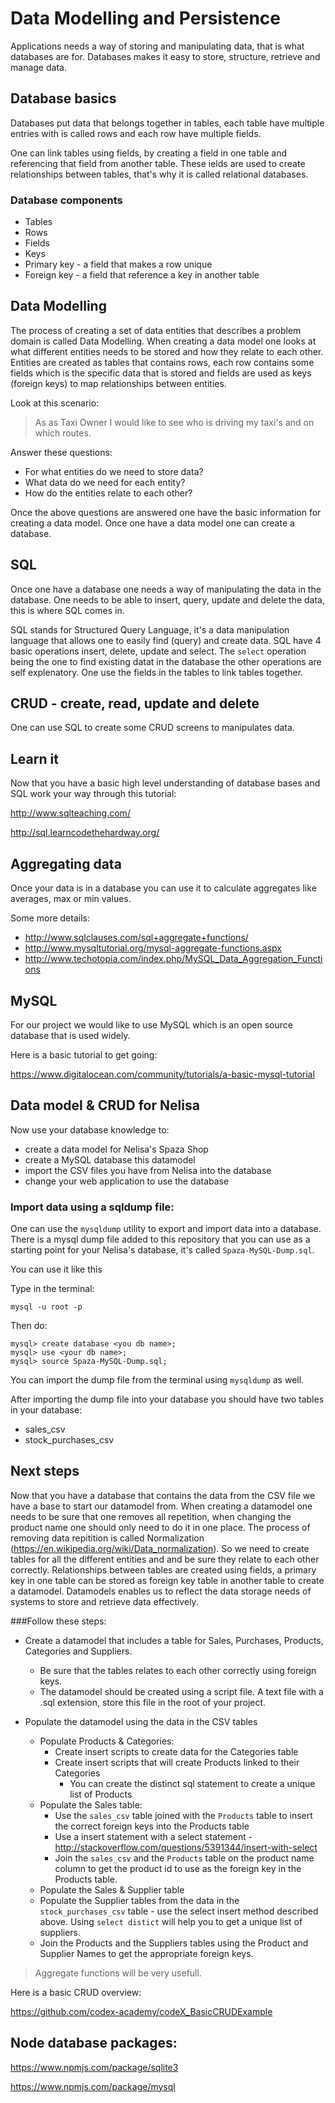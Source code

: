 # Data Modelling and Persistence

Applications needs a way of storing and manipulating data, that is what databases are for. Databases makes 
it easy to store, structure, retrieve and manage data.

## Database basics

Databases put data that belongs together in tables, each table have multiple entries with is called rows and 
each row have multiple fields.

One can link tables using fields, by creating a field in one table and referencing that field 
from another table. These ields are used to create relationships between tables, that's why it is called relational databases.

### Database components

* Tables
* Rows
* Fields
* Keys
 * Primary key - a field that makes a row unique
 * Foreign key - a field that reference a key in another table

## Data Modelling

The process of creating a set of data entities that describes a problem domain is called Data Modelling. When creating a data model one looks at what different entities needs to be stored and how they relate to each other. Entities are created as tables that contains rows, each row contains some fields which is the specific data that is stored and fields are used as keys (foreign keys) to map relationships between entities.

Look at this scenario:

> As as Taxi Owner I would like to see who is driving my taxi's and on which routes.

Answer these questions:
  * For what entities do we need to store data?
  * What data do we need for each entity?
  * How do the entities relate to each other?

Once the above questions are answered one have the basic information for creating a data model. Once one have a data model one can create a database. 

## SQL

Once one have a database one needs a way of manipulating the data in the database. One needs to be able to insert, query, update and delete the data, this is where SQL comes in.

SQL stands for Structured Query Language, it's a data manipulation language that allows one to easily find (query) and create data. SQL have 4 basic operations insert, delete, update and select. The ```select``` operation being the one to find existing datat in the database the other operations are self explenatory. One use the fields in the tables to link tables together.

## CRUD - create, read, update and delete

One can use SQL to create some CRUD screens to manipulates data.

## Learn it

Now that you have a basic high level understanding of database bases and SQL work your way through this tutorial:

http://www.sqlteaching.com/

http://sql.learncodethehardway.org/

## Aggregating data

Once your data is in a database you can use it to calculate aggregates like averages, max or min values.

Some more details:

* http://www.sqlclauses.com/sql+aggregate+functions/
* http://www.mysqltutorial.org/mysql-aggregate-functions.aspx
* http://www.techotopia.com/index.php/MySQL_Data_Aggregation_Functions

## MySQL

For our project we would like to use MySQL which is an open source database that is used widely.

Here is a basic tutorial to get going:

https://www.digitalocean.com/community/tutorials/a-basic-mysql-tutorial

## Data model & CRUD for Nelisa

Now use your database knowledge to:

* create a data model for Nelisa's Spaza Shop
* create a MySQL database this datamodel
* import the CSV files you have from Nelisa into the database
* change your web application to use the database

### Import data using a sqldump file:

One can use the ```mysqldump``` utility to export and import data into a database. There is a mysql dump file added to  this repository that you can use as a starting point for your Nelisa's database, it's called ```Spaza-MySQL-Dump.sql```. 

You can use it like this

Type in the terminal:

```
mysql -u root -p
```

Then do:

```
mysql> create database <you db name>;
mysql> use <your db name>;
mysql> source Spaza-MySQL-Dump.sql;
```

You can import the dump file from the terminal using ```mysqldump``` as well.

After importing the dump file into your database you should have two tables in your database:
* sales_csv
* stock_purchases_csv

## Next steps

Now that you have a database that contains the data from the CSV file we have a base to start our datamodel from. When creating a datamodel one needs to be sure that one removes all repetition, when changing the product name one should only need to do it in one place. The process of removing data repitition is called Normalization (https://en.wikipedia.org/wiki/Data_normalization). So we need to create tables for all the different entities and and be sure they relate to each other correctly. Relationships between tables are created using fields, a primary key in one table can be stored as  foreign key table in another table to create a datamodel. Datamodels enables us to reflect the data storage needs of systems to store and retrieve data effectively.

###Follow these steps:

* Create a datamodel that includes a table for Sales, Purchases, Products, Categories and Suppliers. 
   * Be sure that the tables relates to each other correctly using foreign keys.
   * The datamodel should be created using a script file. A text file with a .sql extension, store this file in the root of your project.
   
* Populate the datamodel using the data in the CSV tables
   * Populate Products & Categories:  
     * Create insert scripts to create data for the Categories table
     * Create insert scripts that will create Products linked to their Categories
        * You can create the distinct sql statement to create a unique list of Products  
   * Populate the Sales table:
     * Use the ```sales_csv``` table joined with the ```Products``` table to insert the correct foreign keys into the Products table
     * Use a insert statement with a select statement - http://stackoverflow.com/questions/5391344/insert-with-select
     * Join the ```sales_csv``` and the ```Products``` table on the product name column to get the product id to use as the foreign key in the Products table. 
   *  Populate the Sales & Supplier table
     * Populate the Supplier tables from the data in the ```stock_purchases_csv``` table - use the select insert method described above. Using ```select distict``` will help you to get a unique list of suppliers.
     * Join the Products and the Suppliers tables using the Product and Supplier Names to get the appropriate foreign keys. 

> Aggregate functions will be very usefull.

Here is a basic CRUD overview:

https://github.com/codex-academy/codeX_BasicCRUDExample

## Node database packages:

https://www.npmjs.com/package/sqlite3

https://www.npmjs.com/package/mysql
